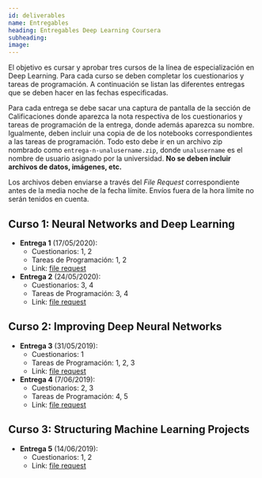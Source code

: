 ```yaml
---
id: deliverables
name: Entregables
heading: Entregables Deep Learning Coursera
subheading: 
image: 
---
```


El objetivo es cursar y aprobar tres cursos de la línea de especialización en Deep Learning. Para cada curso se deben completar los cuestionarios y tareas de programación. A continuación se listan las diferentes entregas que se deben hacer en las fechas especificadas.

Para cada entrega se debe sacar una captura de pantalla de la sección de Calificaciones donde aparezca la nota respectiva de los cuestionarios y tareas de programación de la entrega, donde además aparezca su nombre. Igualmente, deben incluir una copia de de los notebooks correspondientes a las tareas de programación. Todo esto debe ir en un archivo zip nombrado como `entrega-n-unalusername.zip`, donde `unalusername` es el nombre de usuario asignado por la universidad. **No se deben incluir archivos de datos, imágenes, etc.**

Los archivos deben enviarse a través del *File Request* correspondiente antes de la media noche de la fecha límite. Envíos fuera de la hora límite no serán tenidos en cuenta.

## Curso 1: Neural Networks and Deep Learning

* **Entrega 1** (17/05/2020): 
  * Cuestionarios: 1, 2
  * Tareas de Programación: 1, 2
  * Link: [file request](https://www.dropbox.com/request/WxhyhBN81fKq1fKn4NsW)
* **Entrega 2** (24/05/2020):
  * Cuestionarios: 3, 4
  * Tareas de Programación: 3, 4
  * Link: [file request](https://www.dropbox.com/request/yIq5uiKopogkff8ZBNkM)

## Curso 2: Improving Deep Neural Networks

* **Entrega 3** (31/05/2019):
  * Cuestionarios: 1
  * Tareas de Programación: 1, 2, 3
  * Link: [file request](https://www.dropbox.com/request/bdpNqKim3q3WJtMs4gkY)
* **Entrega 4** (7/06/2019):
  * Cuestionarios: 2, 3
  * Tareas de Programación: 4, 5
  * Link: [file request](https://www.dropbox.com/request/9z1P7NBFtdf6Gn0ROtuz)


## Curso 3: Structuring Machine Learning Projects

* **Entrega 5** (14/06/2019):
  * Cuestionarios: 1, 2
  * Link: [file request](https://www.dropbox.com/request/qsqMTg1M73Qzzev3EZ5f)
  



